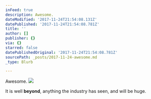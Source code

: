 ```yaml
---
inFeed: true
description: Awesome.
dateModified: '2017-11-24T21:54:08.131Z'
datePublished: '2017-11-24T21:54:08.781Z'
title: ''
author: []
publisher: {}
via: {}
starred: false
datePublishedOriginal: '2017-11-24T21:54:08.781Z'
sourcePath: _posts/2017-11-24-awesome.md
_type: Blurb

---
```

Awesome.
![](https://the-grid-user-content.s3-us-west-2.amazonaws.com/364c98c7-83b0-4ac1-ad97-15a372a9a6c7.jpg)

It is well **beyond**, anything the industry has seen, and will be huge.